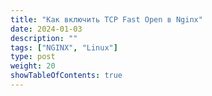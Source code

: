 ```yaml
---
title: "Как включить TCP Fast Open в Nginx"
date: 2024-01-03
description: ""
tags: ["NGINX", "Linux"]
type: post
weight: 20
showTableOfContents: true
---
```


